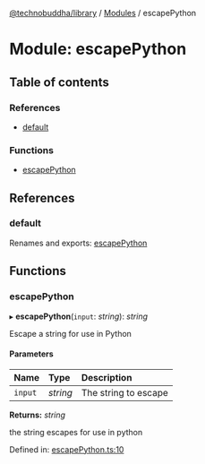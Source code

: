 [@technobuddha/library](../../README.md) / [Modules](../Modules.md) / escapePython

# Module: escapePython

## Table of contents

### References

- [default](escapepython.md#default)

### Functions

- [escapePython](escapepython.md#escapepython)

## References

### default

Renames and exports: [escapePython](escapepython.md#escapepython)

## Functions

### escapePython

▸ **escapePython**(`input`: *string*): *string*

Escape a string for use in Python

#### Parameters

| Name | Type | Description |
| :------ | :------ | :------ |
| `input` | *string* | The string to escape |

**Returns:** *string*

the string escapes for use in python

Defined in: [escapePython.ts:10](../../src/escapePython.ts#L10)
